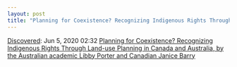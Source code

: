 ```yaml
---
layout: post
title: "Planning for Coexistence? Recognizing Indigenous Rights Through Land-use Planning in Canada and Australia, by the Australian academic Libby Porter and Canadian Janice Barry"
---
```

[Discovered](http://rolandtanglao.com/2020/07/29/p1-blogthis-checkvist-list-links-to-blog/): Jun 5, 2020 02:32 [Planning for Coexistence? Recognizing Indigenous Rights Through Land-use Planning in Canada and Australia, by the Australian academic Libby Porter and Canadian Janice Barry](https://www.theguardian.com/sustainable-business/2016/nov/22/can-indigenous-culture-ever-coexist-with-urban-planning)
